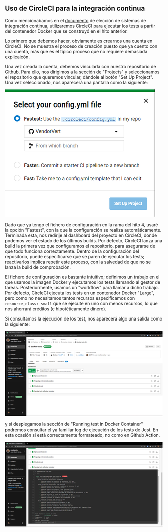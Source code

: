 ## Uso de CircleCI para la integración continua

Como mencionabamos en el [documento](4_CI.md) de elección de sistemas de integración continua, utilizaremos CircleCI para ejecutar los tests a partir del contenedor Docker que se construyó en el hito anterior.

Lo primero que debemos hacer, obviamente es crearnos una cuenta en CircleCI. No se muestra el proceso de creación puesto que ya cuento con una cuenta, más que es el típico proceso que no requiere demasiada explicaicón.

Una vez creada la cuenta, debemos vincularla con nuestro repositorio de Github. Para ello, nos dirigimos a la sección de "Projects" y seleccionamos el repositorio que queremos vincular, dándole al botón "Set Up Project". Una vez seleccionado, nos aparecerá una pantalla como la siguiente:

![Vinculación de repositorio](imgs/circleci_startup.png)

Dado que ya tengo el fichero de configuración en la rama del hito 4, usaré la opción "Fastest", con la que la configuración se realiza automáticamente. Terminada esta, nos redirije al dashboard del proyecto en CircleCI, donde podemos ver el estado de los últimos builds. Por defecto, CircleCI lanza una build la primera vez que configuramos el repositorio, para asegurarse de que todo funciona correctamente. Dentro de la configuración del repositorio, puede especificarse que se paren de ejecutar los tests; reactivarlos implica repetir este proceso, con la salvedad de que no se lanza la build de comprobación.

El fichero de configuración es bastante intuitivo; definimos un trabajo en el que usamos la imagen Docker y ejecutamos los tests llamando al gestor de tareas. Posteriormente, usamos un "workflow" para llamar a dicho trabajo. Por defecto, CircleCI ejecuta los tests en un contenedor Docker "Large", pero como no necesitamos tantos recursos especificamos con `resource_class: small` que se ejecute en uno con menos recursos, lo que nos ahorrará créditos (e hipotéticamente dinero).

Si consultamos la ejecución de los test, nos aparecerá algo una salida como la siguiente:

![Results](imgs/circleci_docker_tests.png)

y si desplegamos la sección de "Running test in Docker Container" podremos consultar el ya familiar log de ejecución de los tests de Jest. En esta ocasión si está correctamente formateado, no como en Github Action.

![Extended results](imgs/circleci_docker_tests_expanded.png)




